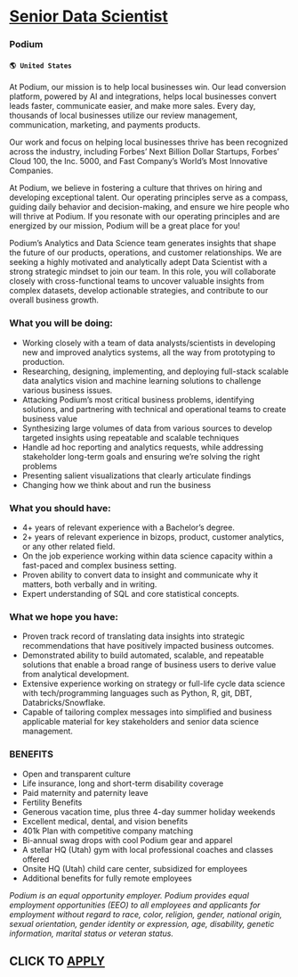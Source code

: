 # [Senior Data Scientist](https://www.remotewlb.com/apply/senior-data-scientist-62471)  
### Podium  
#### `🌎 United States`  

At Podium, our mission is to help local businesses win. Our lead conversion platform, powered by AI and integrations, helps local businesses convert leads faster, communicate easier, and make more sales. Every day, thousands of local businesses utilize our review management, communication, marketing, and payments products.

Our work and focus on helping local businesses thrive has been recognized across the industry, including Forbes’ Next Billion Dollar Startups, Forbes’ Cloud 100, the Inc. 5000, and Fast Company’s World’s Most Innovative Companies.

At Podium, we believe in fostering a culture that thrives on hiring and developing exceptional talent. Our operating principles serve as a compass, guiding daily behavior and decision-making, and ensure we hire people who will thrive at Podium. If you resonate with our operating principles and are energized by our mission, Podium will be a great place for you!

Podium’s Analytics and Data Science team generates insights that shape the future of our products, operations, and customer relationships. We are seeking a highly motivated and analytically adept Data Scientist with a strong strategic mindset to join our team. In this role, you will collaborate closely with cross-functional teams to uncover valuable insights from complex datasets, develop actionable strategies, and contribute to our overall business growth.

### What you will be doing:

  * Working closely with a team of data analysts/scientists in developing new and improved analytics systems, all the way from prototyping to production.
  * Researching, designing, implementing, and deploying full-stack scalable data analytics vision and machine learning solutions to challenge various business issues.
  * Attacking Podium’s most critical business problems, identifying solutions, and partnering with technical and operational teams to create business value
  * Synthesizing large volumes of data from various sources to develop targeted insights using repeatable and scalable techniques
  * Handle ad hoc reporting and analytics requests, while addressing stakeholder long-term goals and ensuring we’re solving the right problems
  * Presenting salient visualizations that clearly articulate findings
  * Changing how we think about and run the business

### What you should have:

  * 4+ years of relevant experience with a Bachelor’s degree.
  * 2+ years of relevant experience in bizops, product, customer analytics, or any other related field.
  * On the job experience working within data science capacity within a fast-paced and complex business setting.
  * Proven ability to convert data to insight and communicate why it matters, both verbally and in writing.
  * Expert understanding of SQL and core statistical concepts.

### What we hope you have:

  * Proven track record of translating data insights into strategic recommendations that have positively impacted business outcomes.
  * Demonstrated ability to build automated, scalable, and repeatable solutions that enable a broad range of business users to derive value from analytical development.
  * Extensive experience working on strategy or full-life cycle data science with tech/programming languages such as Python, R, git, DBT, Databricks/Snowflake.
  * Capable of tailoring complex messages into simplified and business applicable material for key stakeholders and senior data science management.

### BENEFITS

  * Open and transparent culture 
  * Life insurance, long and short-term disability coverage
  * Paid maternity and paternity leave
  * Fertility Benefits
  * Generous vacation time, plus three 4-day summer holiday weekends
  * Excellent medical, dental, and vision benefits
  * 401k Plan with competitive company matching
  * Bi-annual swag drops with cool Podium gear and apparel 
  * A stellar HQ (Utah) gym with local professional coaches and classes offered
  * Onsite HQ (Utah) child care center, subsidized for employees
  * Additional benefits for fully remote employees

_Podium is an equal opportunity employer. Podium provides equal employment opportunities (EEO) to all employees and applicants for employment without regard to race, color, religion, gender, national origin, sexual orientation, gender identity or expression, age, disability, genetic information, marital status or veteran status._

  
## CLICK TO [APPLY](https://www.remotewlb.com/apply/senior-data-scientist-62471)

